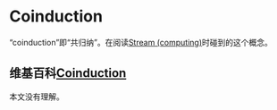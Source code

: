 # Coinduction

“coinduction”即“共归纳”。在阅读[Stream (computing)](https://en.wikipedia.org/wiki/Stream_(computing))时碰到的这个概念。

## 维基百科[Coinduction](https://en.wikipedia.org/wiki/Coinduction)

本文没有理解。